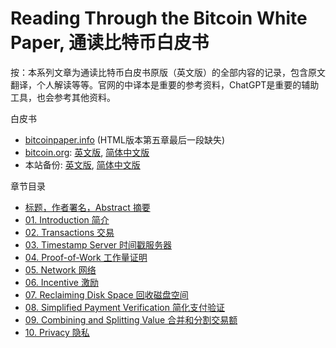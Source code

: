 # Reading Through the Bitcoin White Paper, 通读比特币白皮书

按：本系列文章为通读比特币白皮书原版（英文版）的全部内容的记录，包含原文翻译，个人解读等等。官网的中译本是重要的参考资料，ChatGPT是重要的辅助工具，也会参考其他资料。

白皮书

* [bitcoinpaper.info](https://www.bitcoinpaper.info) (HTML版本第五章最后一段缺失)
* [bitcoin.org](https://bitcoin.org/en/bitcoin-paper): [英文版](https://bitcoin.org/bitcoin.pdf), [简体中文版](https://bitcoin.org/files/bitcoin-paper/bitcoin_zh_cn.pdf)
* 本站备份: [英文版](bitcoin_en.pdf), [简体中文版](bitcoin_zh_cn.pdf)

章节目录

* [标题，作者署名，Abstract 摘要](wp00.md)
* [01. Introduction 简介](wp01.md)
* [02. Transactions 交易](wp02.md)
* [03. Timestamp Server 时间戳服务器](wp03.md)
* [04. Proof-of-Work 工作量证明](wp04.md)
* [05. Network 网络](wp05.md)
* [06. Incentive 激励](wp06.md)
* [07. Reclaiming Disk Space 回收磁盘空间](wp07.md)
* [08. Simplified Payment Verification 简化支付验证](wp08.md)
* [09. Combining and Splitting Value 合并和分割交易额](wp09.md)
* [10. Privacy 隐私](wp10.md)